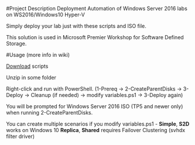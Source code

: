 #Project Description
 Deployment Automation of Windows Server 2016 labs on WS2016/Windows10 Hyper-V

Simply deploy your lab just with these scripts and ISO file.

 This solution is used in Microsoft Premier Workshop for Software Defined Storage.

#Usage (more info in wiki)

 [Download](https://github.com/Microsoft/ws2016lab/blob/master/ws2016lab.zip?raw=true) scripts
 
 Unzip in some folder
 
 Right-click and run with PowerShell. (1-Prereq -> 2-CreateParentDisks -> 3-Deploy -> Cleanup (if needed) -> modify variables.ps1 -> 3-Deploy again)

 You will be prompted for Windows Server 2016 ISO (TP5 and newer only) when running 2-CreateParentDisks. 

 You can create multiple scenarios if you modify variables.ps1 - **Simple**, **S2D** works on Windows 10
 **Replica**, **Shared** requires Failover Clustering (svhdx filter driver)
